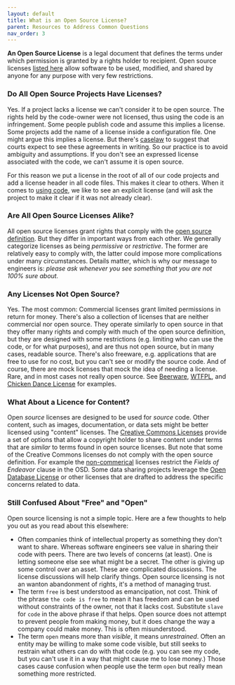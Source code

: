 ```yaml
---
layout: default
title: What is an Open Source License?
parent: Resources to Address Common Questions
nav_order: 3
---
```


**An Open Source License** is a legal document that defines the terms under which permission is granted by a rights holder to recipient. Open source licenses [listed here](https://opensource.org/licenses) allow software to be used, modified, and shared by anyone for any purpose with very few restrictions. 

### Do All Open Source Projects Have Licenses?

Yes. If a project lacks a license we can't consider it to be open source. The rights held by the code-owner were not licensed, thus using the code is an infringement. Some people publish code and assume this implies a license. Some projects add the name of a license inside a configuration file. One might argue this implies a license. But there's [caselaw](https://openjurist.org/817/f2d/72/effects-associates-inc-v-cohen) to suggest that courts expect to see these agreements in writing. So our practice is to avoid ambiguity and assumptions. If you don't see an expressed license associated with the code, we can't assume it is open source. 

For this reason we put a license in the root of all of our code projects and add a license header in all code files. This makes it clear to others. When it comes to [using code](https://verizonmedia.github.io/oss-guide/docs/using/using.html#the-open-source-license), we like to see an explicit license (and will ask the project to make it clear if it was not already clear).

### Are All Open Source Licenses Alike?

All open source licenses grant rights that comply with the [open source definition](https://opensource.org/osd). But they differ in important ways from each other. We generally categorize licenses as being _permissive_ or _restrictive_. The former are relatively easy to comply with, the latter could impose more complications under many circumstances. Details matter, which is why our message to engineers is: *please ask whenever you see something that you are not 100% sure about.*

### Any Licenses Not Open Source?

Yes. The most common: Commercial licenses grant limited permissions in return for money. There's also a collection of licenses that are neither commercial nor open source. They operate similarly to open source in that they offer many rights and comply with much of the open source definition, but they are designed with some restrictions (e.g. limiting who can use the code, or for what purposes), and are thus not open source, but in many cases, readable source. There's also freeware, e.g. applications that are free to use for no cost, but you can't see or modify the source code. And of course, there are mock licenses that mock the idea of needing a license. Rare, and in most cases not really open source. See [Beerware](https://fedoraproject.org/wiki/Licensing/Beerware), [WTFPL](http://www.wtfpl.net/), and [Chicken Dance License](https://github.com/supertunaman/cdl) for examples.

### What About a Licence for Content?

Open _source_ licenses are designed to be used for _source_ code. Other content, such as images, documentation, or data sets might be better licensed using "content" licenses. The [Creative Commons Licenses](https://creativecommons.org/licenses/) provide a set of options that allow a copyright holder to share content under terms that are _similar_ to terms found in open source licenses. But note that some of the Creative Commons licenses do not comply with the open source definition. For example the [non-commerical](https://creativecommons.org/licenses/by-nc/4.0/) licenses restrict the _Fields of Endeavor_ clause in the OSD. Some data sharing projects leverage the [Open Database License](https://opendatacommons.org/licenses/odbl/index.html) or other licenses that are drafted to address the specific concerns related to data. 

### Still Confused About "Free" and "Open"

Open source licensing is not a simple topic. Here are a few thoughts to help you out as you read about this elsewhere:

* Often companies think of intellectual property as something they don't want to share. Whereas software engineers see value in sharing their code with peers. There are two levels of concerns (at least). One is letting someone else see what might be a secret. The other is giving up some control over an asset. These are complicated discussions. The license discussions will help clarify things. Open source licensing is not an wanton abandonment of rights, it's a method of managing trust. 
* The term `free` is best understood as emancipation, not cost. Think of the phrase `the code is free` to mean it has freedom and can be used without constraints of the owner, not that it lacks cost. Substitute `slave` for `code` in the above phrase if that helps. Open source does not attempt to prevent people from making money, but it does change the way a company could make money. This is often misunderstood. 
* The term `open` means more than _visible_, it means _unrestrained_. Often an entity may be willing to make some code visible, but still seeks to restrain what others can do with that code (e.g. you can see my code, but you can't use it in a way that might cause me to lose money.) Those cases cause confusion when people use the term `open` but really mean something more restricted.
